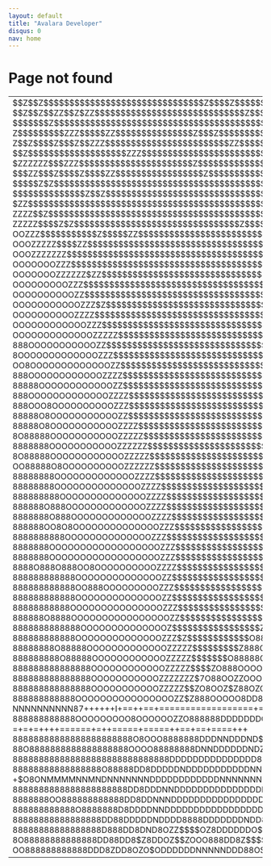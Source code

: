```yaml
---
layout: default
title: "Avalara Developer"
disqus: 0
nav: home
---
```

<style>

</style>

<h1>Page not found</h1>
<table id="phelps-rage-face">
    <tr>
        <td>
$$Z$$Z$$$$$$$$$$$$$$$$$$$$$$$$$$$$$$$Z$$$$Z$$$$$$$$$$$$Z$$$ZZ$$$$$$$7DNNMMMMMMMNNNNNDNNDDD8ZZ$$Z8DDDNND7===++++++++++?++++??++++++++?+++?++??+?+++++++?++???????????III????????????????????????I??I?IIII<br>
$$Z$$Z$$ZZ$$Z$ZZ$$$$$$$$$$$$$$$$$$$$$$$$$$$$$Z$$$$$$$$$$$$$$$$$$$$$$7DNNMMMMMNNNNNNNDDDDDDD8$$$$ZZO8DDDDNNO+=++++?+++++++++++++++++++++++++?+++++++++++?++?????????+???????????????????????+?????????III<br>
$$$$$$$Z$$$$$$$$$$$$$$$$$$$$$$$$$$$$$$$$$$$$$$$$$$$$$$$Z$$$$$$$$$$$$7DNMMMNNNNNNNNDDDDDDDDDDO$ZZ$$$$ZO8DDDNN8+++++++++?+++++++++++++++++?+++++++++++++++?+?????????+????????+????????+????+?I????????III<br>
Z$$$$$$$$$ZZZ$$$$$ZZ$$$$$$$$$$$$$$$Z$$$Z$$$$$$$$$$$$$$Z$$$$$$$$$$$$Z$DNMMMNNNNDDDDDDDDDDDDDDD888O$$$$7Z8DDDDNNO+==++++++++++++++++++++++++++++++++++++++????++?????????????+??????+??++??++???????????II<br>
Z$$Z$$$$Z$$$Z$$ZZZ$$$$$$$$$$$$$$$$$$$$$$$$ZZ$$$$$$$$$$$$$Z$$$$$$$$$$7DNMNNNNDNDDDDDDDDDDDDDDDDDDDOZ$Z$$$ODDDDNNN8+=+++++++++++++++++++++++++++++++++++++????++??+???????+??+?+++??+?????I?+7+??????????I<br>
$$Z$$$$$$$$$$$$$$$$$$$ZZZ$$$$$$$$$$$$$$$$$$$$$$$$$$Z$$$$$$$$$$$$$$$$7DNNNNNDDDDDDDDDDDDDDDDDDDDDDDDO$$$$$ODDDDDDNNZ=++++++++++++++++++++++++++++++++??+?????++??????+??++??+???+?++???+???+7?+??????????<br>
$ZZZZZZ$$$ZZZ$$$$$$$$$$$$$$$$$$$$$$Z$$$$$$$$$$$$$$$$$$$$$$$$$$$$$$$$7DNNNNNDDDDDDDDDDDDDDDDDDDDDDDDDO$$$$$$8DDDDNNNM$=+++++++++++++++++++++++++++++++?+??+??????????+??+++?++??++?+???+??????+??++??????<br>
$$$ZZ$$$Z$$$$Z$$$$ZZ$$$$$$$$$$$$$$$$$Z$$$$$$$$$$$$$$$$Z$$$$$$$$$$$$$$DDNDDDDDDDDDDDDDDDDDDDDDDDDDDDDD8Z$$$$Z8DDDDDNNND+~++++++++++++++++++++++++++++II+++=??+++??++?+???++?????++?+++++???+??+???+??????<br>
$$$$$Z$Z$$$$$$$$$$$$$$$$$$$$$$$$$$$$$$$$$$$$$$$$$$$$$$$$$$Z$Z$$$$$$Z8DDDDDDDDDDDDDDDDDDDDDDDDDDDDDDDDD877$$$$8DDDDDNNNNM7=++++++++++=+++++++++++++++??+++??+++++++?++?+++++++++++??++++???+?I++?????????<br>
$$$$$$$$$$$$$$Z$$Z$$$$$$$$$$$$$$$$$$$$$$$$$$$$$$$$$$$$$$$$$$$$$$$$788DDDDDDDDDDDDDDDDDDDDDDDDDDDDDDDDDDO77$$7ZDDDDDDDNNNNO==+++++++++++==+++++++++=+?I+++??++++++???I?+?++++++?+?+++++++??++?++?++?????I<br>
$ZZ$$$$$$$$$$$$$$$$$$$$$$$$$$$$$$$$$$$$$$$$$$$$$$$$$$$$$$$$$$$$$$$788DDDDDDDDDDDDDDDDDDDDDDDDDDDDDDDDDDDZ$$$$$Z8DDDDDDDNNNMZ==+++++++++++++++++++++=++++++++++++++++?++??+++++++??+++++++++++??+??+?+??I<br>
ZZZZ$$Z$$$$$$$$$$$$$$$$$$$$$$$$$$$$$$$$$$$$$$$$$$$$$$$$$Z$$$$$$$$7ZDDDDDDDDDDDDDDDDDDDDDDDDDDDDDDDDDDDDD88$$$$7$8DDDDDDDNNNNN==++++++++=+++++++=+++++++=+++++++++++++?+??+???+?+++?++++++??+++++?+???+??<br>
ZZZZZ$$$$Z$Z$$$$$$$$$$$$$$$$$$$$$$$$$$$$$$$$Z$$$$$$$$$$$$$$$$$$$$78DDDDDDDDDDDDDDDDDDDDDDDDDDDDDDDDDDDDDDD8$$$$7$8DDDDDDDNNNNN$~+++++=++++++++++=++++++++++?++++++=+?++?++++++??+??+++++?++++?++?++++???<br>
OOZZZ$$$$$$$$$$$Z$$$$$ZZ$$$$$$$$$$$$$$$$$$$$$$$$$$$$$$$$$$$$$$$$$Z8DDDDDDDDDDDDDDDDDDDDDDDDDDDDDDDDDDDDDDDD$$$$77ODDDDDDDDDNNNNN==++++++=++++++++++++++++++?++++?++???+?++???++?=+++++++++?+??++??+??++?<br>
OOOZZZZZ$$$$ZZ$$$$$$$$$$$$$$$$$$$$$$$$$$$$$$$$$$$$$$$$$$$$$$$$$$788DDDDDDDDDDDDDDDDDDDDDDDDDDDDDDDDDDDDDDDD87$$77$DDDDDDDDDDDDNNMI~=++++++++==++++++++++++++++++??++??+???7+++?+++?+=++++++++?++???+????<br>
OOOZZZZZZZ$$$$$$$$$$$$$$$$$$$$$$$$$$$$$$$$$$$$$$$$$$$$$$$$$$$$$$$8DDDDDDDDDDDDDDDDDDDDDDDDDDDDDDDDDDDDDDDDDD7$$$$78DDDDDDDDDDDNNNN$~+++++++=+=++++++=+++=+++++++??++?++??+?+?+??++??+++++++++??+????????<br>
OOOOOOOZZZ$$$$$$$$$$$$$$$$$$$$$$$$$$$$$$$$$$$$$$$$$Z$$$$$$$$$$$78DDDDDDDDDDDDDDDDD8D88DDDDDDDDDDDDDDDDDDDDDDOI$$$7ODDDDDDDDDDDDDNNNN==++++=+=+++=++++=++++++=+++?++++++++?+?++++++??+++++??++?++??????+?<br>
OOOOOOOZZZZZZ$ZZ$$$$$$$$$$$$$$$$$$$$$$$$$$$$$$$$$$$$$$$$$$$$$$$78DDDDDDDDDDDDDDDDDD8DDDDDDDDDDDDDDDDDDDDDDDND$$$77$8DDDDDDDDDDDDDNNNN?~+?=+++=+===+=++=++++++?+++??++++?+++??+++++++++++++?++?+???????+?<br>
OOOOOOOOOZZZ$$$$$$$$$$$$$$$$$$$$$$$$$$$$$$$$$$$$$$$$$$$$$$$$$$$ZDDDDDDDDDDDDDDDDDDDDDDDDDDDDDDDDDDDDDDDDDDDDD87$$$$$8DDDDDDDDDDDDDDNNNZ=++=++=++=+++++++++++?+??+?+++??=?I++?+=+++++++++++??+?++???+????<br>
OOOOOOOOOOZZ$$$$$$$$$$$$$$$$$$$$$$$$$$$$$$$$$$$$$$$$$$$$$$$$$$78DDDDDDDDDDDDDDDDDDDDDDDDDDDDDDDDDDDDDDDDDDDDDD$$7$$7$DDDDDDDDDDDDDDDNNN8==+++++=+++++++?+++++++++??++?+??+=+++=?+=+++++?++++=?I?????????<br>
OOOOOOOOOOOZZZ$Z$$$$$$$$$$$$$$$$$$$$$$$$$$$$$$$$$$$$$$$$$$$$$$Z8DDDDDDDDDDDDDDDDDDDDDDDDDDDDDDDDDDDDDDDD8D8DDDD7$$7$7DDDDDDDDDDDDDDDNNNNM7=++++++=++=+++++++?+++?++???+?+?+?++++++++++++++I?+??++++???++<br>
OOOOOOOOOOZZZZ$$$$$$$$$$$$$$$$$$$$$$$$$$$$$$$$$$$$$$$$$$$$$$$Z8DDDDDDDDDDDDDDDDDDDDDDDDDDDDDDDDDDDDDDDDDDDDDDDDZ$$$$$8DDDDDDDDDDDDNNNNNNNMD=+++=+++==+=?+++++++++++????+?I+++?+++++?++??+++++?+++??????+<br>
OOOOOOOOOOOOZZZ$$$$$$$$$$$$$$$$$$$$$$$$$$$$$$$$$$$$$$$$$$$$$Z8DDDDDDDDDDDDDDDDDDDDDDDDDDDDDDDDDDDD8DDDDDDDDDDDN8OZO88NNNNNNNNNNMNNNNNNNNNNNM7~=++++++++??++++++++++++++?+?+++?+?+?+?+++++++++???+???+++?<br>
OOOOOOOOOOOOOZZZZZ$$$$$$$$$$$$$$$$$$$$$$$$$$$$$$$$$$$$$$$$$78DDDDDDDDDDDDDDDDDDDDDDDDDDDDDDDDDDDDDDDDDNNNNNNNNNNDDDDNNMMMMMMMMMMMMMMMMMNMMNNMZ~+++=I?++?+=+++=++++++++?=+?+++++++++?+++?++?+++?+???++++?<br>
888OOOOOOOOOOOZZ$$$$$$$$$$$$$$$$$$$$$$$$$$$$$$$$$$$$$$$$$$7O8DDDDDNNNNNDDDDDDDDDDDDDDDDDDDDDDDDNNDDD8OOOO888D8NNNDNNNMMMMMMMMMMMMMMMMMMMMMMMMM$=??+?+?=I++=++=++++++++++=++=++++=++++=++++++++?+???+??+?<br>
8OOOOOOOOOOOOOZZZ$$$$$$$$$$$$$$$$$$$$$$$$$$$$$$$$$$$$$$$$7O8DDDDDDNNDNNDDDDDDDDDDDDNNNNNNNND888OZ$Z$$O8Z78OOODDDNDDDNMMMMMMMMMMMMMMMMMMMMMMMMMMI=?++?++?+++++=++++++?+++++++++++++++++++++++?+??+??????+<br>
OO8OOOOOOOOOOOOOZZ$$$$$$$$$$$$$$$$$$$$$$$$$$$$$$$$$$$$$$$788DDDDDDNNNNDDDDNNNNNNNNNNMNNDDOOOZ$ZZZ7Z$$$Z$7IIII7ZOOOOZ8NN8O7OMMMMMMMMMMMMMMMMMMMMM~+?+??++?++++=++++++?++++++++++=++++++++++++????+++++???<br>
888OOOOOOOOOOOOZZZZ$$$$$$$$$$$$$$$$$$$$$$$$$$$$$$$$$$$$$7O8DDDDDDDNNNNDDDDNNNNNNMMMMN8ZOOOOZZZZZ$7$77III?+++==++++++??II7?7MMMMMMMMMMMMMMMMMMMMM+=++7=?+??+++=+++++++=??+++++++=+++=++=+++++?+++++??+???<br>
88888OOOOOOOOOOOOZZ$$$$$$$$$$$$$$$$$$$$$$$$$$$$$$$$$$$$$78DDDDDDNNDNNNNNNNNNONNNMMMN8OOOOOOZZZZ$$77III???+++====+===++???$NMMMMMMMMMMMMMMMMMMMNN?+==Z+?=7+++++++++++==?++=++?++=++++++==++++?=+?+++?++??<br>
888OOOOOOOOOOOOOZZZZ$$$$$$$$$$$$$$$$$$$$$$$$$$$$$$$$$$$$78DDNDNNNDNNNNNNNZ~Z$NDDMMMDD8OOOZOOOOOZ$7IIII???++++=+=====+?++8NNMMMMMMMMMMMMMMMMMMMMN=+?=$?+??+I?++++++++==+++=++==+=++=+++=?+++=++=?++++++??<br>
888OOO8OOOOOOOOOOZZZ$$$$$$$$$$$$$$$$$$$$$$$$$$$$$$$$$$$7ODDDNDNNNNNNNNM8MDIZDNDNMMMN88OOOZZO8DDDD88OZ$7II?++++++==+=+?ZNNMMMMMMMMMMMMMMMMMMMMMNN:++III?I+?++++=?++++=++++=++=++=++==+++=+++=+==++++?+++?<br>
88888O8OOOOOOOOOOOZZ$$$$$$$$$$$$$$$$$$$$$$$$$$$$$$$$$$$78DDDNNNNNNNNMMMNMNDNDNNNMMD8OOOOOZZZO88DDDDDDNNNND8$7+?+???7ONDI7MMMMMMMMMMMMMMMMMMNNNM7~++?+???+++++++?+++====+?+====+=++==+++=++++?+=+++++?=??<br>
88888O8OOOOOOOOOOOZZZZ$$$$$$$$$$$$$$$$$$$$$$$$$$$$$$$$78DDDNNNNNNNNMMMMMMMOONMMMMMDZOOOOZ$77?7$Z8$++DN8ZZO$OOO7?=+I+=??7ZMMMMMMMMMMMMMMMMMMNNNN~+++?==I=II++?+++??+++=+=++=+?===~====+++++==+++++++??=++<br>
8O88888OOOOOOOOOOOZZZZZ$$$$$$$$$$$$$$$$$$$$$$$$$$$$$$7Z8DDNNNNNNMMMNMMMMMMNONMMMMMN888OOZ$7I+??I$7I+~?=?+~=III===+?????=ZMMMMMMMMMMMMMMMMMMNNN8:+=?++??=I++I7??+??+++=++++++==++======+I=+==+++++++?++++<br>
8888888OOOOOOOOOOOZZZZZZ$$$$$$$$$$$$$$$$$$$$$$$$$$$$$78DDDNNNNNNMMMNMMMMMMMMMMMMMMNDD88OZ$7??++++???++?===I?+++~~?+++++=ONMMMMMMMMMMMMMMMMMNMN~===+++=?=Z??I?+?+?++=++=++===+==+=======+~++=++++++=+++++<br>
8O88888OOOOOOOOOOOOZZZZZ$$$$$$$$$$$$$$$$$$$$$$$$$$$$7ODDDNNNNNMMMMMMMMMMMMMMMMMMMMODD888O$7I?+++====~====++++++=~+?=++?~NMMMMMMMMMMMMMMMNNMMMN:==++?+=I+?+?==?????+=++++=++=+++++++===+=++~+~+==++++++++<br>
OO88888O8OOOOOOOOOOZZZZZZ$$$$$$$$$$$$$$$$$$$$$$$$$$$78DDDNNNNNNMMMMMMMMMMMMMMMMMMM888888OZ$I??++===~=====+++??++~=I+?+++NMMMNMMMMMMMMMMMNNNNNZ==+=??=I+77+?II7?+??+++?=+++==+==+==+=+=+===~I=++=++++++++<br>
88888888OOOOOOOOOOOOOZZZZ$$$$$$$$$$$$$$$$$$$$$$$$$$$$DDDNNNNNNMNMMMMMMMMMMMMMMMMMND8888D8Z$7I??++++===++++++????:~I++?~OMMMMMMMMMMMMMMMMNNNMM=+=+=+=I+7I?+?????????+?++=++=====+=~++=======?=++=+++++=+?<br>
88888888OOOOOOOOOOOOOOZZZZ$$$$$$$$$$$$$$$$$$$$$$$$$7ZDDNNNNNNNMMMMMMMMMMMMMMMMMMNNN88OOO8OZ$I??++++++++==+?????+~~II+=7NMMMMMMMMMMMMMMMMNNNNN:+=++=+?+??+?+$I???????+++=++======~~?=+=====++=+=?+++=+++?<br>
888888888OOOOOOOOOOOOOOZZZZ$$$$$$$$$$$$$$$$$$$$$$$$7ODNNNNNNNNNMMMMMMMMMMMMMNNDDNMDD88OZZOZZ7III?++++=+?7II??+++~~~??~NMMMMMMMMMMMMMMMMMMNNN7==+++=I+++I??+I???I?I????++===============+=?+++++++++++++?<br>
888888O888OOOOOOOOOOOOOZZZZ$$$$$$$$$$$$$$$$$$$$$$$$78NNNNNNNNNMMMMMMMMMMMMNDD88DDMNDD8OZZZOZ$777II?+++?OO7?+++=~~:~~I8NMMMMMMMMMMMMMMMMMMMNN:$=++++????7??+????I?II???+++++++==++=+====+=++=++=++==+++=+<br>
8888888O888OOOOOOOOOOOOOZZZZ$$$$$$$$$$$$$$$$$$$$$$$78NNNNNNNNNMMMMMMMMMMMMND8888DNNND8OZZZOZ777$7Z????+8OOOZ$I+==:=+=NMMMMMMMMMMMMMMMMMNMMN$~+++++++?I??I+I?+I??+I??+??+++++=+++=====+++===+=++?++++++++<br>
888888OO8O8OOOOOOOOOOOOOOZZZ$$$$$$$$$$$$$$$$$$$$$$$IDNNNNNNNNNMNMMMMMMMNMMND88888DNND8OOZZZ$I77$$I+?I?+I$OO8DD8$?=7~ONNMMMMMMMMMMMMMMMMNNMNI~?==+++=?+I?7+7?+???+??????++++=++==+=+++~+++===+??+++++++=+<br>
8888888888OOOOOOOOOOOOOOZZZ$$$$$$$$$$$$$$$$$$$$$$$$IDNNNNNNNMNMNMMMMMMMNMMDD8O88O8NNN8888OO$I77O$+=7?++?+=?7I?+=+?+=NMMMMMMMMMMMMMMMMMMNMNNN~+===++=+?++I+7++$+7+????+=+?++==+=====++++++++++++++++++?++<br>
8888888OOOOOOOOOOOOOOOOOOZZZ$$$$$$$$$$$$$$$$$$$$$$$7DNNNNNNNMNMMMMMMMMNNNNN8O$$ZZO8DMND888OZ?I7Z7=?7+++====???IIZI~OMMMMMMMMMMMMMMMMMMNMNMNN:?==++++++?????+?+=?+??++++?=++======+=++=====+++++++++++?++<br>
8888888OOOOOOOOOOOOOOOOOOZZZ$$$$$$$$$$$$$$$$$$$$$$$$DNNNNNMMNMMMMMMMMMNNMNDOZ$77I$88DND8888OII7$I=I?+??$Z$$77I777?~NMMMMMMMMMMMMMMMNNMN8$MM$:+===++++?+?+?=??I$+?$?+I++=+====++====++=+?+?++==++++?+++++<br>
8888O888O888OO8OOOOOOOOOOZZZZ$$$$$$$$$$$$$$$$$$$$$$$DNNNNNNNMNMMMMMMMNDNNNDOO$77I?O88DND888DZ$$$7+??+???????++???+8MMMMMMMMMMMNMMNMNN$+~?MD~+==+==+++++???++++++I?+??=?++===+++====++==++==++=++++++++++<br>
888888888888OOOOOOOOOOOOOOZZ$$$$$$$$$$$$$$$$$$$$$$7ZDNNNNMNMNNNMMMMMNDDDNMDOZ$77IIIO8DNND8O88OZ$7III???+++++++???$MMMMMMMMMMMNMMNNMN:++=~=:++=+===+++++???I7++?+?++++++=+=+========+++==++=+=??=++++++++<br>
888888888888OO888OOOOOOOOOZZZ$$$$$$$$$$$$$$$$$$$$$ZDNNNNNMMMNMMMMMMNZO8DNMN8Z$777III8ODNN8O8888OZ$$$$$7?IIIII7I$DNMMMMMMMMMMMNNNNMN8~++++++++=++==++++?????I++???+?++++?===+=====+==++===+++++===+++?+++<br>
888888888888OOOOOOOOOOOOOOZZ$$$$$$$$$$$$$$$$$$$$$$8DNNNDNNMMMMMMMMMZ7IZDDNN8Z$777II+$88DDND8O8OZOOZO8OZ777IIIZ$DMMMMMMMMMMMMNNNNNMMI++++++=+++++++++++?++I??+?+??+++=+~=======+=====+==++==++++++=+I=??+<br>
88888888888OOOOOOOOOOOOOOOZZZ$$$$$$$$$$$$$$$$$$$7$DNNNN7NMMMNMMMMM87I7INDNNZ$$77III+?888DNND8OZZ$$I$OZZ$II?I$Z?MMMMMMMMMMMMMNNNNNNND==+=++++++?++=?+?=??+???+??????+++=I======+=====++======+==?=++???++<br>
888888O8888OOOOOOOOOOOOOOOOZZ$$$$$$$$$$$$$$$$$$$Z8NNNNIDNMMMMMMMNZ$II?$NNNND$77III??+7888DDDN8O$7I?I7$ZZ7II7Z?$NMMMNMMMMMMMMNNNNNNNNN$~++===+++=++=I?=??+????+???+++++?=+======~======++===+===?+?+?++++<br>
8888888888888OOOOOOOOOOOOOOZ$$$$$$$$$$$$$$$$$ZO88DNNNNODNMMMMNMMDZI+7DNNNNNNNZIII????+$88O88DDDOZ$I??I7ZZOO$IIMMMMNMMMMMMMNMNNNNNNNNNMD=+??=++?+?+??++I+I+7?????++++++=+===+=========+==+===+==?++=+++++<br>
888888888888OOOOOOOOOOOOOOZZZ$Z$$$$$$$$$$$$O8888DNNNIOMMNZ$ONNMMMNONNNNNNNNNNNO?II???+?Z88OOO88DND8$IIIII?I?INMMMMNMMMMMMNNNNNNNNNNNNNMO=~+=+++=+++=++=7?I$+??II+I+=++=++=+++============+==+==+++++==++<br>
88888888O88888OOOOOOOOOOOOOZZZZZ$$$$$$$$$Z888OOO8DNNNMMMMMN8ZZNMNNNNNNNNDD7DNNNN7+?+???+I$Z8OOOOO8DDDOO$7777+NMMMMNNMMMMNNNNNNNNNNNNNNNNM8~==?+=?++++?+7++???+????+++===+==++++=============++==+=+===++<br>
888888888O88888OOOOOOOOOOOOZZZZZ$$$$$$$O88888OOOOONNNMMMMMMMDNNNNNNNNDDDDDDNNNNNNO++??+++++II77II77II??++??$+DMMMMMMMMMMNNNNNNNNNNNNNNNNNNNZ+==~++?++?+I+????+???+=++========+++==========+=+++++==+==++<br>
888888888888888OOOOOOOOOOOOZZZZZ$$$$ZO888OOOOOZOOONNMMMMMMMMMMMNNNNNNDDDDDDNNNNNDNNI+++++++++???+??+?I?+++7$+DMMMMMMMMNNNNNNNNNNNNNNNNNNNNDNNMD$?==++++I=I??I?+++?+=========++=++========+++++++==++==++<br>
888888888888888OOOOOOOOOOOZZZZZZZ$7O88OOZZOOOOOOOODNNMMMMMMMMMMMNNNNNDDDDDDDNDNNNNNNZ=+++++++++++=++???++?$I=NNMMMMMMNNNNNNNNMNNNNNNNNNNNNDNNNNN8O$+=???++II???I?=++==+==+==++===========+===+=+++++=+++<br>
888888888888888OOOOOOOOOOOZZZZZ$$ZO8OOZ$Z88OZOOOO8DDNNNNMMMMMMMMMMNNNNNDDNNNDDDNNNNNN7++++++++++++++???+?I$=$NMMMMMMMNNNNNNNNNNNNNNNNNNNDI7DDNNNNNNNO==++++??+I?+++===+===+=++========+=++====++++++++++<br>
888888888888OOOOOOOOOOOOOOOOZZ$Z888OOOOO8DD8ZZZO8DDNNNNNNNNMMMMMMMMNNNNNNNNNDDDDDNNNNNZ=+++++++++++??+++?77=NNMMMMMNMMNNNNNNNNNNNNNNNDDNN7,?NNNNNNNNNN87++++++I+==++==+==================+=~=+===+==++++<br>
888888888888OOOOOOOOO8OOOOOOZZO888888DDDDDDDO$ZZ8DNNNNNNNNNNMMMMMMMMNNNNNNNNDDDDDNNNNNN$~+++????????+++?II+ONMMMMMMMNNNNNNNNNNNNNNNNNDNNNNNNNNNNNNNNNNNNND?=+=+=++++======+=++=====+=====++==+==+====+++<br>
88888888888888888888888O8OOO8888888DDDNNDDDND$$$7DNNNNNNNNNNNNNMMMMMMMMMNNNNNNNDDNDDNNNN$++++??????+++?I??~NDMMMMMNMNNMNNNNNNNNNNNNNDDDDNNNNNNNNNNNNNDNNNNNN+=++===================+======?==++======+++<br>
88O8888888888888888888OOOO88888888DNNDDDDDDNDZ$$78DNNNNNNNNNNNNNNNMMMMMMNNNNNNNNNNNDNNNNNI++?+????++++?II+7DOMMMMMMMNMMNNNNNNNNNNNNNDDDDDNNNNNNNNNNDDDDDNDDDNI~========+===========+======+==++=+=====++<br>
888888888888888888888888888888DDDDDDDDDDDDDDD8$ZZODDNNNDNNNNNNNNNNNNNNNNMMMNNNNNNNNNDNNNNN$=+++++++=++????DODMMMMMNNMMNNNNNNNNNNNNNDDDDDDNNNNNNNNNDDDDD88OZODN?~======++========+?~=+======+=+=+?+=+++=+<br>
88888888888888888O88888DD8DDDDDNDDDDDDDDDDDNNDZ$$$8DNNNNNNNNNNNNNNNNNND8DNMMNMNNNNNDNNNNNNND?=++++==++?+$O8ONMMMMNNMNDNNNNNNNDDDDDDDDDDDDNNNNNNNDDDDD8$ZZO8DDDN===~=============+=====+==+=====+=++=++++<br>
8888888888888888888888DD8DDDNNDDDDDDDDDDDDDDDDDO$$ODNNNNNNNNDNNNNNNNNND8OODNMMMNNNNNNNNNNNNNNI~+++===++I8O8DMMMMNNNNNNNNNNNDDDDDDDDDDDDDNNNNNNNNDDNDD$$O8DDDDDDD,+================+~==+======+=+==+++=++<br>
8888888OO888888888888DD8DDNNNDDDDDDDDDDDDDDDDNDZZZZODNNNNNNDDNDDNNNNNNNDD$$8DNNMNNNNNNNNNNNNNN8~=====+=8O8ONMMMMNNNNNNNNNNNNDDDDDDDDDDDNNNNNNNNNDNDND88DDDDDDDNN:+=~+======================+=+=+===+?I++<br>
888888888888O8888888D8DDDDNNDDDDDDDDDDDDDDDDDDZ$7$$ZDNNNNNDDNDDDNNNNNNNNNDOI$ONNNNNNNNNNNNNNNNNN~=====IDO8ZMNMMMNNNNNNNNNNNNNDDDDDDDDDNNNNNNNNNNNNDDDDDDDDDDDDDN8~~=+=============~======++===+=====++++<br>
88888888888888888DD88DDDDDNDDDD8888DDDDDDDNDD8Z77$$78NNNNNDDNNNDDDDDDDNNNND7I78NNNNNNNNNNNNNNNNND===?$Z8O8NMMMMNNNNNNNNNNNNNNDDDDDDDDNNNNNNNNNNNNNDDDDDDDDDDDDDDN~=++=======~=~~~====~====+===I+++==+++=<br>
88888888888888888D888DD8DND8OZZ$$$$OZ8DDDDDDO$$$7$7Z8NNDDDDDNNNDDDDDDDDNNNND8O8NNNNNNNNNNNNNNNNNNN?+ZZO888MNNMNNNNNNNNNNNNDNNNDDDNNNNNNNDDDNNDNNNNDDDDDD8O8DDDDNN7~???++=======~~====~===========+=++?++<br>
8O88888888888888DD88DD8$Z8DDOZ$$ZOOO888DD8Z$$$$Z7$$ODDDDDDDDDDDDDDDDDDDDDDDNND8DNNNNNNNNNNNNNNDNNNN8O8O88DNNNNNNNNNNNNNNNNDDNNNNDNNND8$DND8ND=87NNDDDDDD$I7DDDNNNN~??++?++++===~~~==~==~========++++++++<br>
OO888888888888DDD8ZDD8OZO$ODDDDDDNNNNNDDD88O$7$$$$8DNDDDDDDDDDDDDDDDDDDDDDDDDDDZO8NNNNNNNNNNNNNNNNNNDO8DNNNMMNNNNNNNNNNNNNNNNNNNNNND=DZ=N8OMNDNZ$NNDDDDDZ?$NDDNNNNZ~???+?+?++=+====~~========~=+===+++++
        </td>
    </tr>
</table>